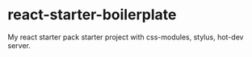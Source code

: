 # react-starter-boilerplate
My react starter pack
starter project with css-modules, stylus, hot-dev server.

